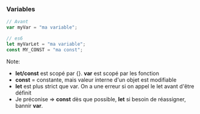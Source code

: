 ### Variables

```js
// Avant
var myVar = "ma variable";

// es6
let myVarLet = "ma variable";
const MY_CONST = "ma const";
```

Note:

- **let/const** est scopé par {}. **var** est scopé par les fonction
- **const** = constante, mais valeur interne d'un objet est modifiable
- **let** est plus strict que var. On a une erreur si on appel le let avant d'être définit
- Je préconise => **const** dès que possible, **let** si besoin de réassigner, bannir **var**.
